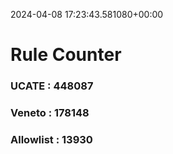 2024-04-08 17:23:43.581080+00:00
# Rule Counter 
 ### UCATE : 448087

 ### Veneto : 178148

 ### Allowlist : 13930
